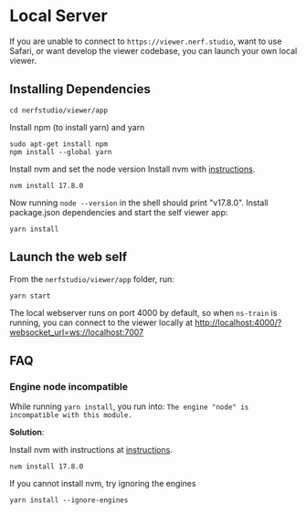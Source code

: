 # Local Server

If you are unable to connect to `https://viewer.nerf.studio`, want to use Safari, or want develop the viewer codebase, you can launch your own local viewer.

## Installing Dependencies

```shell
cd nerfstudio/viewer/app
```

Install npm (to install yarn) and yarn

```shell
sudo apt-get install npm
npm install --global yarn
```

Install nvm and set the node version
Install nvm with [instructions](https://heynode.com/tutorial/install-nodejs-locally-nvm/).

```shell
nvm install 17.8.0
```

Now running `node --version` in the shell should print "v17.8.0".
Install package.json dependencies and start the self viewer app:

```shell
yarn install
```

## Launch the web self

From the `nerfstudio/viewer/app` folder, run:

```shell
yarn start
```

The local webserver runs on port 4000 by default,
so when `ns-train` is running, you can connect to the viewer locally at
[http://localhost:4000/?websocket_url=ws://localhost:7007](http://localhost:4000/?websocket_url=ws://localhost:7007)

## FAQ

### Engine node incompatible

While running `yarn install`, you run into: `The engine "node" is incompatible with this module.`

**Solution**:

Install nvm with instructions at [instructions](https://heynode.com/tutorial/install-nodejs-locally-nvm/).

```shell
nvm install 17.8.0
```

If you cannot install nvm, try ignoring the engines

```shell
yarn install --ignore-engines
```
